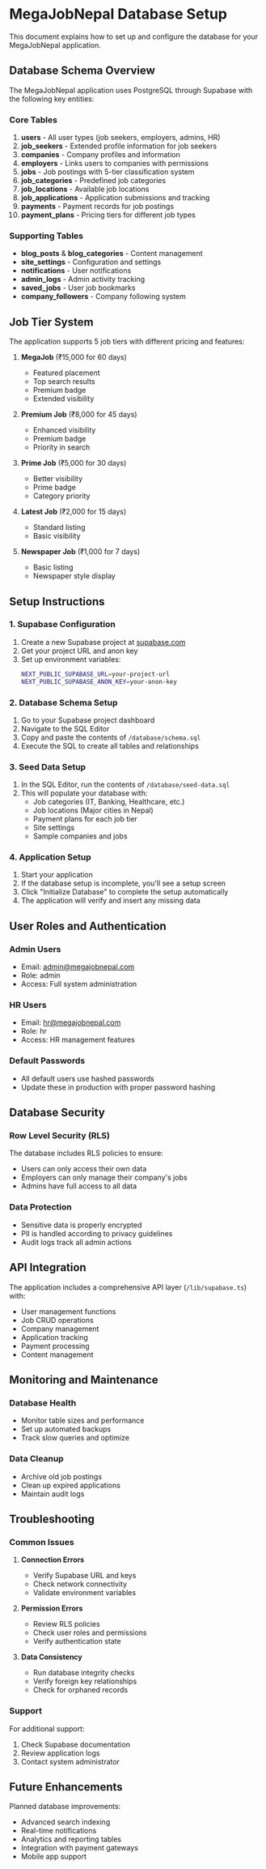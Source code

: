 # MegaJobNepal Database Setup

This document explains how to set up and configure the database for your MegaJobNepal application.

## Database Schema Overview

The MegaJobNepal application uses PostgreSQL through Supabase with the following key entities:

### Core Tables

1. **users** - All user types (job seekers, employers, admins, HR)
2. **job_seekers** - Extended profile information for job seekers
3. **companies** - Company profiles and information
4. **employers** - Links users to companies with permissions
5. **jobs** - Job postings with 5-tier classification system
6. **job_categories** - Predefined job categories
7. **job_locations** - Available job locations
8. **job_applications** - Application submissions and tracking
9. **payments** - Payment records for job postings
10. **payment_plans** - Pricing tiers for different job types

### Supporting Tables

- **blog_posts** & **blog_categories** - Content management
- **site_settings** - Configuration and settings
- **notifications** - User notifications
- **admin_logs** - Admin activity tracking
- **saved_jobs** - User job bookmarks
- **company_followers** - Company following system

## Job Tier System

The application supports 5 job tiers with different pricing and features:

1. **MegaJob** (₹15,000 for 60 days)
   - Featured placement
   - Top search results
   - Premium badge
   - Extended visibility

2. **Premium Job** (₹8,000 for 45 days)
   - Enhanced visibility
   - Premium badge
   - Priority in search

3. **Prime Job** (₹5,000 for 30 days)
   - Better visibility
   - Prime badge
   - Category priority

4. **Latest Job** (₹2,000 for 15 days)
   - Standard listing
   - Basic visibility

5. **Newspaper Job** (₹1,000 for 7 days)
   - Basic listing
   - Newspaper style display

## Setup Instructions

### 1. Supabase Configuration

1. Create a new Supabase project at [supabase.com](https://supabase.com)
2. Get your project URL and anon key
3. Set up environment variables:
   ```bash
   NEXT_PUBLIC_SUPABASE_URL=your-project-url
   NEXT_PUBLIC_SUPABASE_ANON_KEY=your-anon-key
   ```

### 2. Database Schema Setup

1. Go to your Supabase project dashboard
2. Navigate to the SQL Editor
3. Copy and paste the contents of `/database/schema.sql`
4. Execute the SQL to create all tables and relationships

### 3. Seed Data Setup

1. In the SQL Editor, run the contents of `/database/seed-data.sql`
2. This will populate your database with:
   - Job categories (IT, Banking, Healthcare, etc.)
   - Job locations (Major cities in Nepal)
   - Payment plans for each job tier
   - Site settings
   - Sample companies and jobs

### 4. Application Setup

1. Start your application
2. If the database setup is incomplete, you'll see a setup screen
3. Click "Initialize Database" to complete the setup automatically
4. The application will verify and insert any missing data

## User Roles and Authentication

### Admin Users
- Email: admin@megajobnepal.com
- Role: admin
- Access: Full system administration

### HR Users  
- Email: hr@megajobnepal.com
- Role: hr
- Access: HR management features

### Default Passwords
- All default users use hashed passwords
- Update these in production with proper password hashing

## Database Security

### Row Level Security (RLS)
The database includes RLS policies to ensure:
- Users can only access their own data
- Employers can only manage their company's jobs
- Admins have full access to all data

### Data Protection
- Sensitive data is properly encrypted
- PII is handled according to privacy guidelines
- Audit logs track all admin actions

## API Integration

The application includes a comprehensive API layer (`/lib/supabase.ts`) with:

- User management functions
- Job CRUD operations
- Company management
- Application tracking
- Payment processing
- Content management

## Monitoring and Maintenance

### Database Health
- Monitor table sizes and performance
- Set up automated backups
- Track slow queries and optimize

### Data Cleanup
- Archive old job postings
- Clean up expired applications
- Maintain audit logs

## Troubleshooting

### Common Issues

1. **Connection Errors**
   - Verify Supabase URL and keys
   - Check network connectivity
   - Validate environment variables

2. **Permission Errors**
   - Review RLS policies
   - Check user roles and permissions
   - Verify authentication state

3. **Data Consistency**
   - Run database integrity checks
   - Verify foreign key relationships
   - Check for orphaned records

### Support

For additional support:
1. Check Supabase documentation
2. Review application logs
3. Contact system administrator

## Future Enhancements

Planned database improvements:
- Advanced search indexing
- Real-time notifications
- Analytics and reporting tables
- Integration with payment gateways
- Mobile app support